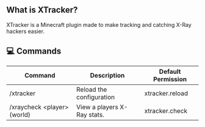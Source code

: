## What is XTracker?
XTracker is a Minecraft plugin made to make tracking and catching X-Ray hackers easier.

## 💻 Commands
| Command | Description | Default Permission |
| --------------- | ---------------- | ---------------- |
| \/xtracker | Reload the configuration | xtracker.reload
| \/xraycheck \<player> (world) | View a players X-Ray stats. | xtracker.check